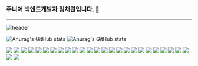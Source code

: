 ### 주니어 백엔드개발자 임채원입니다. 👋

---

![header](https://capsule-render.vercel.app/api?type=Waving)

![Anurag's GitHub stats](https://github-readme-stats.vercel.app/api/top-langs/?username=imchaewon&langs_count=8&theme=dark)
![Anurag's GitHub stats](https://github-readme-stats.vercel.app/api?username=imchaewon&show_icons=true&theme=radical)

<div>
<a href="javascript:"><img src="https://img.shields.io/badge/Java-E34F26?style=flat&logo=Java"/></a>
<a href="javascript:"><img src="https://img.shields.io/badge/Oracle-F80000?style=flat&logo=Oracle&logoColor=fff"/></a>
<a href="javascript:"><img src="https://img.shields.io/badge/Mybatis-43B02A"/></a>
<a href="javascript:"><img src="https://img.shields.io/badge/Spring-orange?style=flat&logo=Spring&logoColor=6DB33F"/></a>
<a href="javascript:"><img src="https://img.shields.io/badge/SpringBoot-0079C1?style=flat&logo=Spring Boot&logoColor=6DB33F"/></a>
<a href="javascript:"><img src="https://img.shields.io/badge/Git-43B02A?logo=git&logoColor=F05032"/></a>
<a href="javascript:"><img src="https://img.shields.io/badge/Docker-E09652?style=flat&logo=Docker&logoColor=2496ED"/></a>
<a href="javascript:"><img src="https://img.shields.io/badge/Ubuntu-9EFFF5?style=flat&logo=Ubuntu&logoColor=E95420"/></a>
<a href="javascript:"><img src="https://img.shields.io/badge/MySql-E08934?logo=MySQL&logoColor=4479A1"/></a>
<a href="javascript:"><img src="https://img.shields.io/badge/Python-3776AB?logo=Python&logoColor=3776AB"/></a>
<a href="javascript:"><img src="https://img.shields.io/badge/Selenium-43B02A?logo=Selenium&logoColor=43B02A"/></a>
<a href="javascript:"><img src="https://img.shields.io/badge/GWT-43B02A?logo=google&logoColor=E62A33"/></a>
<a href="javascript:"><img src="https://img.shields.io/badge/REST API-43B02A"/></a>
<a href="javascript:"><img src="https://img.shields.io/badge/Jenkins-43B02A?logo=jenkins&logoColor=D24939"/></a>
<a href="javascript:"><img src="https://img.shields.io/badge/Linux-43B02A?logo=linux&logoColor=FCC624"/></a>
<a href="javascript:"><img src="https://img.shields.io/badge/Shell-43B02A?logo=powershell&logoColor=5391FE"/></a>
<a href="javascript:"><img src="https://img.shields.io/badge/IntelliJ IDEA-43B02A?logo=intellijidea&logoColor=000"/></a>
<a href="javascript:"><img src="https://img.shields.io/badge/SourceTree-43B02A?logo=sourcetree&logoColor=0052CC"/></a>
<a href="javascript:"><img src="https://img.shields.io/badge/Stream-43B02A"/></a>
<a href="javascript:"><img src="https://img.shields.io/badge/AWS-43B02A?logo=amazonaws&logoColor=232F3E"/></a>
<a href="javascript:"><img src="https://img.shields.io/badge/macOS-43B02A?logo=macos&logoColor=000"/></a>
<a href="javascript:"><img src="https://img.shields.io/badge/HTML5-007396?style=flat&logo=HTML5&logoColor=E34F26"/></a>
<a href="javascript:"><img src="https://img.shields.io/badge/CSS3-1572B6?style=flat&logo=CSS3&logoColor=1572B6"/></a>
<a href="javascript:"><img src="https://img.shields.io/badge/jQuery-0769AD?style=flat&logo=jQuery&logoColor=CC6699"/></a>
<a href="javascript:"><img src="https://img.shields.io/badge/JavaScript-F7DF1E?style=flat&logo=JavaScript&logoColor=blueviolet"/></a>
<a href="javascript:"><img src="https://img.shields.io/badge/JSON-43B02A?logo=json&logoColor=000"/></a>
<a href="javascript:"><img src="https://img.shields.io/badge/Ajax-43B02A"/></a>
  
  
</div>


<!--
**imchaewon/imchaewon** is a ✨ _special_ ✨ repository because its `README.md` (this file) appears on your GitHub profile.

Here are some ideas to get you started:

- 🔭 I’m currently working on ...
- 🌱 I’m currently learning ...
- 👯 I’m looking to collaborate on ...
- 🤔 I’m looking for help with ...
- 💬 Ask me about ...
- 📫 How to reach me: ...
- 😄 Pronouns: ...
- ⚡ Fun fact: ...
-->


